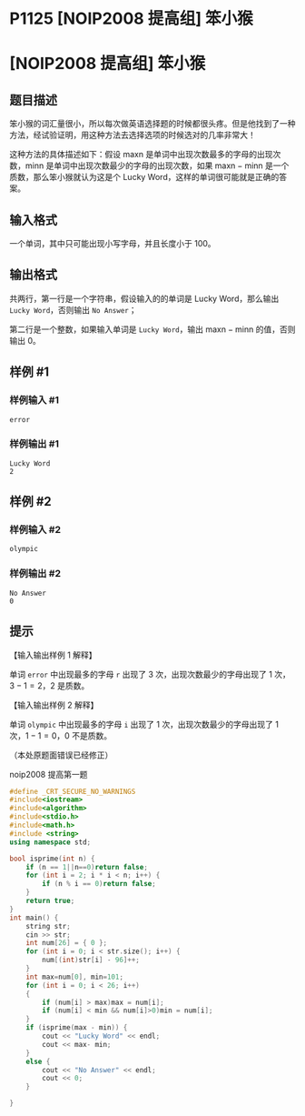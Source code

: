 # P1125 [NOIP2008 提高组] 笨小猴



# [NOIP2008 提高组] 笨小猴

## 题目描述

笨小猴的词汇量很小，所以每次做英语选择题的时候都很头疼。但是他找到了一种方法，经试验证明，用这种方法去选择选项的时候选对的几率非常大！

这种方法的具体描述如下：假设 $\text{maxn}$ 是单词中出现次数最多的字母的出现次数，$\text{minn}$ 是单词中出现次数最少的字母的出现次数，如果 $\text{maxn}-\text{minn}$ 是一个质数，那么笨小猴就认为这是个 Lucky Word，这样的单词很可能就是正确的答案。

## 输入格式

一个单词，其中只可能出现小写字母，并且长度小于 $100$。

## 输出格式

共两行，第一行是一个字符串，假设输入的的单词是 Lucky Word，那么输出 `Lucky Word`，否则输出 `No Answer`；

第二行是一个整数，如果输入单词是 `Lucky Word`，输出 $\text{maxn}-\text{minn}$ 的值，否则输出 $0$。

## 样例 #1

### 样例输入 #1

```
error
```

### 样例输出 #1

```
Lucky Word
2
```

## 样例 #2

### 样例输入 #2

```
olympic
```

### 样例输出 #2

```
No Answer
0
```

## 提示

【输入输出样例 1 解释】

单词 `error` 中出现最多的字母 $\texttt r$ 出现了 $3$ 次，出现次数最少的字母出现了 $1$ 次，$3-1=2$，$2$ 是质数。

【输入输出样例 2 解释】

单词 `olympic` 中出现最多的字母 $\texttt i$ 出现了 $1$ 次，出现次数最少的字母出现了 $1$ 次，$1-1=0$，$0$ 不是质数。

（本处原题面错误已经修正）

noip2008 提高第一题



```cpp
#define _CRT_SECURE_NO_WARNINGS
#include<iostream>
#include<algorithm>
#include<stdio.h>
#include<math.h>
#include <string>
using namespace std;

bool isprime(int n) {
	if (n == 1||n==0)return false;
	for (int i = 2; i * i < n; i++) {
		if (n % i == 0)return false;
	}
	return true;
}
int main() {
	string str;
	cin >> str;
	int num[26] = { 0 };
	for (int i = 0; i < str.size(); i++) {
		num[(int)str[i] - 96]++;
	}
	int max=num[0], min=101;
	for (int i = 0; i < 26; i++)
	{
		if (num[i] > max)max = num[i];
		if (num[i] < min && num[i]>0)min = num[i];
	}
	if (isprime(max - min)) {
		cout << "Lucky Word" << endl;
		cout << max- min;
	}
	else {
		cout << "No Answer" << endl;
		cout << 0;
	}

}
```



